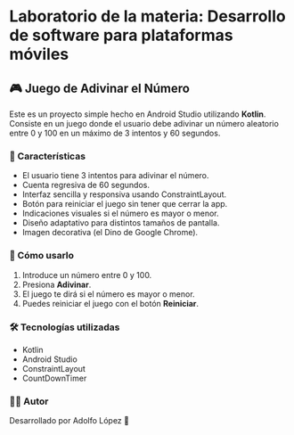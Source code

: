 # Laboratorio de la materia: Desarrollo de software para plataformas móviles

## 🎮 Juego de Adivinar el Número

Este es un proyecto simple hecho en Android Studio utilizando **Kotlin**.  
Consiste en un juego donde el usuario debe adivinar un número aleatorio entre 0 y 100 en un máximo de 3 intentos y 60 segundos.

### 📱 Características

- El usuario tiene 3 intentos para adivinar el número.
- Cuenta regresiva de 60 segundos.
- Interfaz sencilla y responsiva usando ConstraintLayout.
- Botón para reiniciar el juego sin tener que cerrar la app.
- Indicaciones visuales si el número es mayor o menor.
- Diseño adaptativo para distintos tamaños de pantalla.
- Imagen decorativa (el Dino de Google Chrome).

### 🧪 Cómo usarlo

1. Introduce un número entre 0 y 100.
3. Presiona **Adivinar**.
4. El juego te dirá si el número es mayor o menor.
5. Puedes reiniciar el juego con el botón **Reiniciar**.

### 🛠 Tecnologías utilizadas

- Kotlin
- Android Studio
- ConstraintLayout
- CountDownTimer

### 🧑‍💻 Autor
Desarrollado por Adolfo López 🚀



